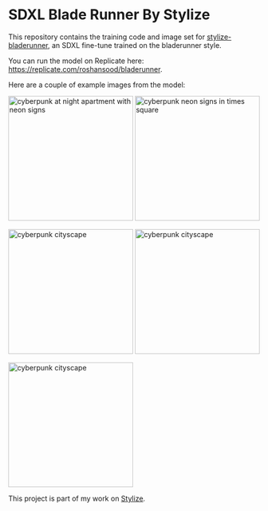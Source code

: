 # SDXL Blade Runner By Stylize

This repository contains the training code and image set for [stylize-bladerunner](https://replicate.com/roshansood/bladerunner), an SDXL fine-tune trained on the bladerunner style. 

You can run the model on Replicate here: https://replicate.com/roshansood/bladerunner. 

Here are a couple of example images from the model:

<img src= "https://pbxt.replicate.delivery/JZL0pa4zRwgbBuod0lKqlMmK5UIsTF0pEdbniXnPsvG7uxM7/replicate-prediction-om7osplbs7vw4brrcypzebrtai.png" alt = "cyberpunk at night apartment with neon signs" width="250"> <img src= "https://pbxt.replicate.delivery/1bMi6O6XEnYOLJbwYVodjWjpXfZcTPH6Oz3rcfl9Y9ayRomRA/out-0.png" alt = "cyberpunk neon signs in times square" width="250">

<img src= "https://pbxt.replicate.delivery/JZKvOQMZ9Bgxc6yxpift0rKpA9yU6JJnrICHr8zngefYSOPD/cybertest.png" alt = "cyberpunk cityscape" width="250"> <img src= "https://pbxt.replicate.delivery/e09Qe1qRgbrCR05eqhVMpB1Cf2TSVa1BLcZGBnIGKqAixgaGB/out-0.png" alt = "cyberpunk cityscape" width="250">

<img src= "https://pbxt.replicate.delivery/TcM8HsqK7PKjP9wcYPSYMBDlLSvv8DRdA9BSvEQnIU0wCqZE/out-0.png" alt = "cyberpunk cityscape" width="250">

This project is part of my work on [Stylize](https://usestylize.com).
